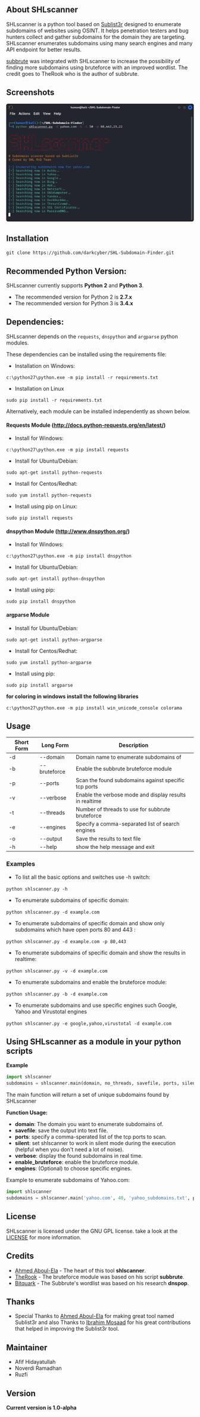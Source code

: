 ## About SHLscanner 

SHLscanner is a python tool based on [Sublist3r](https://github.com/aboul3la/Sublist3r) designed to enumerate subdomains of websites using OSINT. It helps penetration testers and bug hunters collect and gather subdomains for the domain they are targeting. SHLscanner enumerates subdomains using many search engines and many API endpoint for better results.

[subbrute](https://github.com/TheRook/subbrute) was integrated with SHLscanner to increase the possibility of finding more subdomains using bruteforce with an improved wordlist. The credit goes to TheRook who is the author of subbrute.

## Screenshots

![SHLscanner](shlscanner.png "SHLscanner in action")


## Installation

```
git clone https://github.com/darkcyber/SHL-Subdomain-Finder.git
```

## Recommended Python Version:

SHLscanner currently supports **Python 2** and **Python 3**.

* The recommended version for Python 2 is **2.7.x**
* The recommended version for Python 3 is **3.4.x**

## Dependencies:

SHLscanner depends on the `requests`, `dnspython` and `argparse` python modules.

These dependencies can be installed using the requirements file:

- Installation on Windows:
```
c:\python27\python.exe -m pip install -r requirements.txt
```
- Installation on Linux
```
sudo pip install -r requirements.txt
```

Alternatively, each module can be installed independently as shown below.

#### Requests Module (http://docs.python-requests.org/en/latest/)

- Install for Windows:
```
c:\python27\python.exe -m pip install requests
```

- Install for Ubuntu/Debian:
```
sudo apt-get install python-requests
```

- Install for Centos/Redhat:
```
sudo yum install python-requests
```

- Install using pip on Linux:
```
sudo pip install requests
```

#### dnspython Module (http://www.dnspython.org/)

- Install for Windows:
```
c:\python27\python.exe -m pip install dnspython
```

- Install for Ubuntu/Debian:
```
sudo apt-get install python-dnspython
```

- Install using pip:
```
sudo pip install dnspython
```

#### argparse Module

- Install for Ubuntu/Debian:
```
sudo apt-get install python-argparse
```

- Install for Centos/Redhat:
```
sudo yum install python-argparse
``` 

- Install using pip:
```
sudo pip install argparse
```

**for coloring in windows install the following libraries**
```
c:\python27\python.exe -m pip install win_unicode_console colorama
```

## Usage

Short Form    | Long Form     | Description
------------- | ------------- |-------------
-d            | --domain      | Domain name to enumerate subdomains of
-b            | --bruteforce  | Enable the subbrute bruteforce module
-p            | --ports       | Scan the found subdomains against specific tcp ports
-v            | --verbose     | Enable the verbose mode and display results in realtime
-t            | --threads     | Number of threads to use for subbrute bruteforce
-e            | --engines     | Specify a comma-separated list of search engines
-o            | --output      | Save the results to text file
-h            | --help        | show the help message and exit

### Examples

* To list all the basic options and switches use -h switch:

```python shlscanner.py -h```

* To enumerate subdomains of specific domain:

``python shlscanner.py -d example.com``

* To enumerate subdomains of specific domain and show only subdomains which have open ports 80 and 443 :

``python shlscanner.py -d example.com -p 80,443``

* To enumerate subdomains of specific domain and show the results in realtime:

``python shlscanner.py -v -d example.com``

* To enumerate subdomains and enable the bruteforce module:

``python shlscanner.py -b -d example.com``

* To enumerate subdomains and use specific engines such Google, Yahoo and Virustotal engines

``python shlscanner.py -e google,yahoo,virustotal -d example.com``


## Using SHLscanner as a module in your python scripts

**Example**

```python
import shlscanner 
subdomains = shlscanner.main(domain, no_threads, savefile, ports, silent, verbose, enable_bruteforce, engines)
```
The main function will return a set of unique subdomains found by SHLscanner

**Function Usage:**
* **domain**: The domain you want to enumerate subdomains of.
* **savefile**: save the output into text file.
* **ports**: specify a comma-sperated list of the tcp ports to scan.
* **silent**: set shlscanner to work in silent mode during the execution (helpful when you don't need a lot of noise).
* **verbose**: display the found subdomains in real time.
* **enable_bruteforce**: enable the bruteforce module.
* **engines**: (Optional) to choose specific engines.

Example to enumerate subdomains of Yahoo.com:
```python
import shlscanner 
subdomains = shlscanner.main('yahoo.com', 40, 'yahoo_subdomains.txt', ports= None, silent=False, verbose= False, enable_bruteforce= False, engines=None)
```

## License

SHLscanner is licensed under the GNU GPL license. take a look at the [LICENSE](https://github.com/darkcyber/SHL-Subdomain-Finder/blob/master/LICENSE) for more information.


## Credits

* [Ahmed Aboul-Ela](https://github.com/aboul3la) - The heart of this tool **shlscanner**. 
* [TheRook](https://github.com/TheRook) - The bruteforce module was based on his script **subbrute**. 
* [Bitquark](https://github.com/bitquark) - The Subbrute's wordlist was based on his research **dnspop**. 

## Thanks

* Special Thanks to [Ahmed Aboul-Ela](https://twitter.com/aboul3la) for making great tool named Sublist3r and also Thanks to [Ibrahim Mosaad](https://twitter.com/ibrahim_mosaad) for his great contributions that helped in improving the Sublist3r tool.

## Maintainer
* Afif Hidayatullah
* Noverdi Ramadhan
* Ruzfi

## Version
**Current version is 1.0-alpha**
